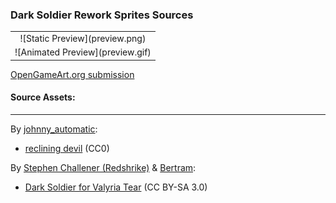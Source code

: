 ### Dark Soldier Rework Sprites Sources

<table style="border: 0px;">
  <tr style="border: 0px;">
    <td style="border: 0px; vertical-align: top; text-align: center;">
      ![Static Preview](preview.png)
    </td>
    </tr>
    <tr style="border: 0px;">
    <td style="border: 0px; vertical-align: top; text-align: center;">
      ![Animated Preview](preview.gif)
    </td>
  </tr>
</table>


[OpenGameArt.org submission](https://opengameart.org/node/77901)

#### Source Assets:
---

By [johnny_automatic](https://openclipart.org/user-detail/johnny_automatic):
- [reclining devil](https://openclipart.org/detail/4365) (CC0)

By [Stephen Challener (Redshrike)](https://opengameart.org/users/redshrike) & [Bertram](https://opengameart.org/users/bertram):
- [Dark Soldier for Valyria Tear](https://opengameart.org/node/12858) (CC BY-SA 3.0)
